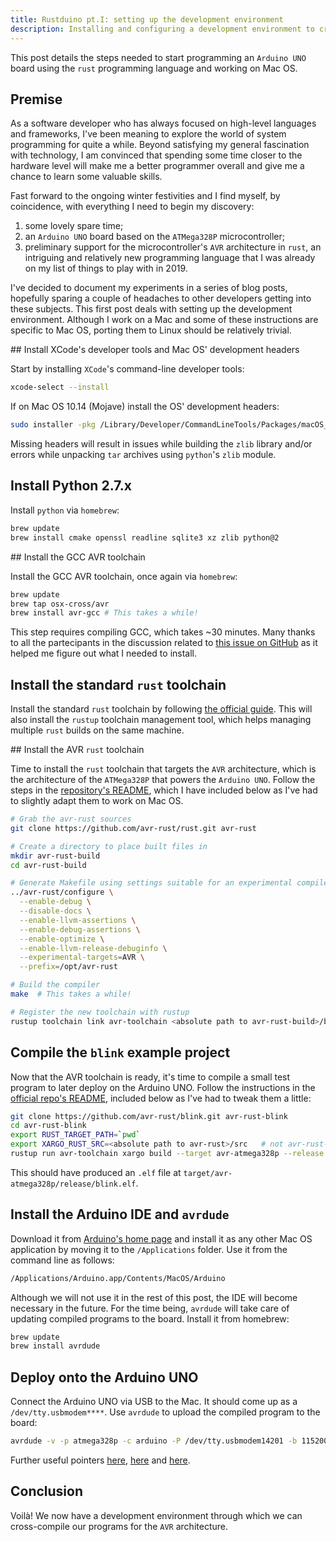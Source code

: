 ```yaml
---
title: Rustduino pt.I: setting up the development environment
description: Installing and configuring a development environment to cross-compile rust programs for the AVR architecture and the Arduino UNO board.
---
```


This post details the steps needed to start programming an `Arduino UNO` board using the `rust` programming language and working on Mac OS.

## Premise

As a software developer who has always focused on high-level languages and frameworks, I've been meaning to explore the world of system programming for quite a while. Beyond satisfying my general fascination with technology, I am convinced that spending some time closer to the hardware level will make me a better programmer overall and give me a chance to learn some valuable skills.

Fast forward to the ongoing winter festivities and I find myself, by coincidence, with everything I need to begin my discovery:

1) some lovely spare time;
2) an `Arduino UNO` board based on the `ATMega328P` microcontroller;
3) preliminary support for the microcontroller's `AVR` architecture in `rust`, an intriguing and relatively new programming language that I was already on my list of things to play with in 2019.

I've decided to document my experiments in a series of blog posts, hopefully sparing a couple of headaches to other developers getting into these subjects. This first post deals with setting up the development environment. Although I work on a Mac and some of these instructions are specific to Mac OS, porting them to Linux should be relatively trivial.

## Install XCode's developer tools and Mac OS' development headers

Start by installing `XCode`'s command-line developer tools:

```bash
xcode-select --install
```

If on Mac OS 10.14 (Mojave) install the OS' development headers:

```bash
sudo installer -pkg /Library/Developer/CommandLineTools/Packages/macOS_SDK_headers_for_macOS_10.14.pkg -target /
```

Missing headers will result in issues while building the `zlib` library and/or errors while unpacking `tar` archives using `python`'s `zlib` module.

## Install Python 2.7.x

Install `python` via `homebrew`:

```bash
brew update
brew install cmake openssl readline sqlite3 xz zlib python@2
```

## Install the GCC AVR toolchain

Install the GCC AVR toolchain, once again via `homebrew`:

```bash
brew update
brew tap osx-cross/avr
brew install avr-gcc # This takes a while!
```

This step requires compiling GCC, which takes ~30 minutes. Many thanks to all the partecipants in the discussion related to [this issue on GitHub][2] as it helped me figure out what I needed to install.

## Install the standard `rust` toolchain

Install the standard `rust` toolchain by following [the official guide][6]. This will also install the `rustup` toolchain management tool, which helps managing multiple `rust` builds on the same machine.

## Install the AVR `rust` toolchain

Time to install the `rust` toolchain that targets the `AVR` architecture, which is the architecture of the `ATMega328P` that powers the `Arduino UNO`. Follow the steps in the [repository's README][4], which I have included below as I've had to slightly adapt them to work on Mac OS.

```bash
# Grab the avr-rust sources
git clone https://github.com/avr-rust/rust.git avr-rust

# Create a directory to place built files in
mkdir avr-rust-build
cd avr-rust-build

# Generate Makefile using settings suitable for an experimental compiler
../avr-rust/configure \
  --enable-debug \
  --disable-docs \
  --enable-llvm-assertions \
  --enable-debug-assertions \
  --enable-optimize \
  --enable-llvm-release-debuginfo \
  --experimental-targets=AVR \
  --prefix=/opt/avr-rust

# Build the compiler
make  # This takes a while!

# Register the new toolchain with rustup
rustup toolchain link avr-toolchain <absolute path to avr-rust-build>/build/x86_64-apple-darwin/stage1
```

## Compile the `blink` example project

Now that the AVR toolchain is ready, it's time to compile a small test program to later deploy on the Arduino UNO. Follow the instructions in the [official repo's README][10], included below as I've had to tweak them a little:

```bash
git clone https://github.com/avr-rust/blink.git avr-rust-blink
cd avr-rust-blink
export RUST_TARGET_PATH=`pwd`
export XARGO_RUST_SRC=<absolute path to avr-rust>/src	# not avr-rust-build!
rustup run avr-toolchain xargo build --target avr-atmega328p --release
```

This should have produced an `.elf` file at `target/avr-atmega328p/release/blink.elf`.

## Install the Arduino IDE and `avrdude`

Download it from [Arduino's home page][3] and install it as any other Mac OS application by moving it to the `/Applications` folder. Use it from the command line as follows:

```bash
/Applications/Arduino.app/Contents/MacOS/Arduino
```

Although we will not use it in the rest of this post, the IDE will become necessary in the future. For the time being,  `avrdude` will take care of updating compiled programs to the board. Install it from homebrew:

```bash
brew update
brew install avrdude
```

## Deploy onto the Arduino UNO

Connect the Arduino UNO via USB to the Mac. It should come up as a `/dev/tty.usbmodem****`. Use `avrdude` to upload the compiled program to the board:

```bash
avrdude -v -p atmega328p -c arduino -P /dev/tty.usbmodem14201 -b 115200 -D -Uflash:w:"target/avr-atmega328p/release/blink.elf"
```

Further useful pointers [here][7],  [here][8] and [here][9].

## Conclusion

Voilà! We now have a development environment through which we can cross-compile our programs for the `AVR` architecture.

[1]: https://github.com/osx-cross/homebrew-avr
[2]: https://github.com/avr-rust/blink/issues/6
[3]: https://www.arduino.cc
[4]: https://github.com/avr-rust/rust
[5]: https://www.rust-lang.org
[6]: https://www.rust-lang.org/tools/install
[7]: https://arduino.stackexchange.com/questions/15893/how-to-compile-upload-and-monitor-via-the-linux-command-line
[8]: https://forum.arduino.cc/index.php?topic=313868.0
[9]: https://arduino.stackexchange.com/questions/17938/how-to-flash-the-atmega328-with-avrdude
[10]: https://github.com/avr-rust/blink
